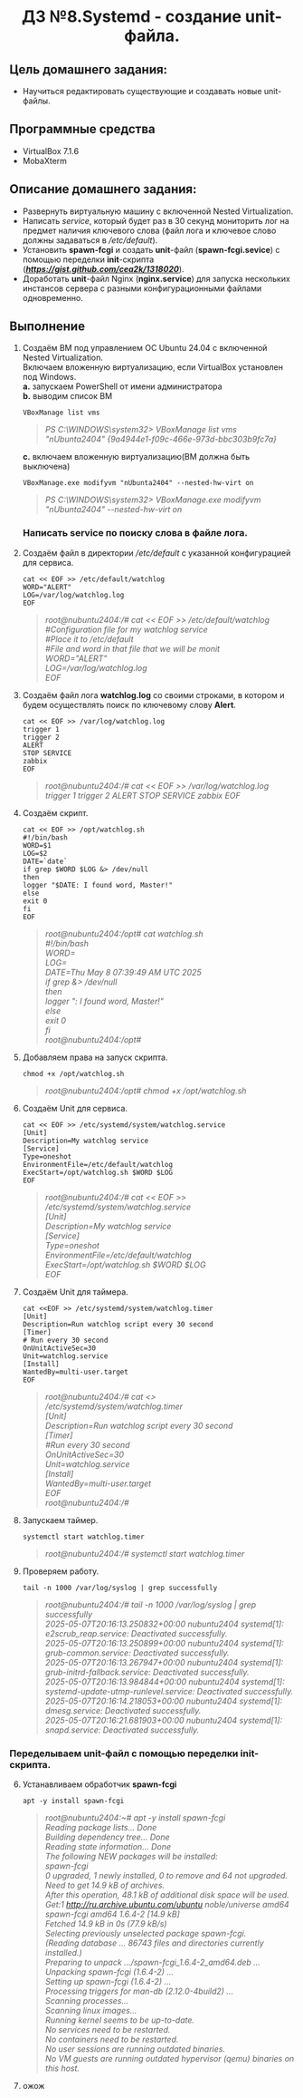 <h1 align="center">ДЗ №8.Systemd - создание unit-файла.</h1>

## Цель домашнего задания:
+ Научиться редактировать существующие и создавать новые unit-файлы.
## Программные средства
+ VirtualBox 7.1.6
+ MobaXterm
## Описание домашнего задания:
   + Развернуть виртуальную машину с включенной Nested Virtualization.
   + Написать *service*, который будет раз в 30 секунд мониторить лог на предмет наличия ключевого слова (файл лога и ключевое слово должны задаваться в */etc/default*).
   + Установить **spawn-fcgi** и создать **unit**-файл (**spawn-fcgi.sevice**) с помощью переделки **init**-скрипта (***https://gist.github.com/cea2k/1318020***).
   + Доработать **unit**-файл Nginx (**nginx.service**) для запуска нескольких инстансов сервера с разными конфигурационными файлами одновременно.

## Выполнение
1. Создаём ВМ под управлением ОС Ubuntu 24.04 с включенной Nested Virtualization.   
   Включаем вложенную виртуализацию, если VirtualBox установлен под Windows.   
   **a.** запускаем PowerShell от имени администратора       
   **b.** выводим список ВМ      
      ```
      VBoxManage list vms
      ```
      >*PS C:\WINDOWS\system32> VBoxManage list vms   
"nUbunta2404" {9a4944e1-f09c-466e-973d-bbc303b9fc7a}*   
      
   **c.** включаем вложенную виртуализацию(ВМ должна быть выключена)    
      ```
      VBoxManage.exe modifyvm "nUbunta2404" --nested-hw-virt on
      ```
      >*PS C:\WINDOWS\system32> VBoxManage.exe modifyvm "nUbunta2404" --nested-hw-virt on*
      
   ### Написать service по поиску слова в файле лога.

2. Cоздаём файл в директории */etc/default* с указанной конфигурацией для сервиса.
   ```
   cat << EOF >> /etc/default/watchlog
   WORD="ALERT"
   LOG=/var/log/watchlog.log
   EOF
   ```
   >*root@nubuntu2404:/# cat << EOF >> /etc/default/watchlog   
   #Configuration file for my watchlog service    
   #Place it to /etc/default    
   #File and word in that file that we will be monit    
   WORD="ALERT"    
   LOG=/var/log/watchlog.log    
   EOF*
3. Создаём файл лога **watchlog.log** со своими строками, в котором и будем осуществлять поиск по ключевому слову **Alert**.
   ```
   cat << EOF >> /var/log/watchlog.log    
   trigger 1
   trigger 2
   ALERT
   STOP SERVICE
   zabbix
   EOF
   ```
   >*root@nubuntu2404:/# cat << EOF >> /var/log/watchlog.log    
   trigger 1
   trigger 2
   ALERT
   STOP SERVICE
   zabbix
   EOF*
4. Создаём скрипт.
   ```
   cat << EOF >> /opt/watchlog.sh
   #!/bin/bash
   WORD=$1
   LOG=$2
   DATE=`date`
   if grep $WORD $LOG &> /dev/null
   then
   logger "$DATE: I found word, Master!"
   else
   exit 0
   fi
   EOF
   ```

   >*root@nubuntu2404:/opt# cat watchlog.sh      
   #!/bin/bash      
   WORD=   
   LOG=   
   DATE=Thu May  8 07:39:49 AM UTC 2025   
   if grep   &> /dev/null   
   then   
   logger ": I found word, Master!"   
   else   
   exit 0    
   fi   
   root@nubuntu2404:/opt#*   

5. Добавляем права на запуск скрипта.
   ```
   chmod +x /opt/watchlog.sh
   ```
   >*root@nubuntu2404:/opt# chmod +x /opt/watchlog.sh*
6. Создаём Unit для сервиса.
   ```
   cat << EOF >> /etc/systemd/system/watchlog.service
   [Unit]
   Description=My watchlog service
   [Service]
   Type=oneshot
   EnvironmentFile=/etc/default/watchlog
   ExecStart=/opt/watchlog.sh $WORD $LOG
   EOF
   ```
   >*root@nubuntu2404:/# cat << EOF >> /etc/systemd/system/watchlog.service   
   [Unit]   
   Description=My watchlog service   
   [Service]   
   Type=oneshot   
   EnvironmentFile=/etc/default/watchlog   
   ExecStart=/opt/watchlog.sh $WORD $LOG    
   EOF*   

7. Создаём Unit для таймера.
   ```
   cat <<EOF >> /etc/systemd/system/watchlog.timer   
   [Unit]    
   Description=Run watchlog script every 30 second    
   [Timer]   
   # Run every 30 second    
   OnUnitActiveSec=30    
   Unit=watchlog.service   
   [Install]    
   WantedBy=multi-user.target    
   EOF   
   ```
   >*root@nubuntu2404:/# cat <<EOF >> /etc/systemd/system/watchlog.timer   
   [Unit]    
   Description=Run watchlog script every 30 second    
   [Timer]   
   #Run every 30 second    
   OnUnitActiveSec=30    
   Unit=watchlog.service   
   [Install]    
   WantedBy=multi-user.target    
   EOF   
   root@nubuntu2404:/#*    
8. Запускаем таймер.
   ```
   systemctl start watchlog.timer
   ```
   >*root@nubuntu2404:/# systemctl start watchlog.timer*
9. Проверяем работу.
   ```
   tail -n 1000 /var/log/syslog | grep successfully 
   ```
   >*root@nubuntu2404:/# tail -n 1000 /var/log/syslog | grep successfully   
   2025-05-07T20:16:13.250832+00:00 nubuntu2404 systemd[1]: e2scrub_reap.service: Deactivated successfully.   
   2025-05-07T20:16:13.250899+00:00 nubuntu2404 systemd[1]: grub-common.service: Deactivated successfully.   
   2025-05-07T20:16:13.267947+00:00 nubuntu2404 systemd[1]: grub-initrd-fallback.service: Deactivated successfully.   
   2025-05-07T20:16:13.984844+00:00 nubuntu2404 systemd[1]: systemd-update-utmp-runlevel.service: Deactivated successfully.  
   2025-05-07T20:16:14.218053+00:00 nubuntu2404 systemd[1]: dmesg.service: Deactivated successfully.  
   2025-05-07T20:16:21.681903+00:00 nubuntu2404 systemd[1]: snapd.service: Deactivated successfully.*   
 
      


### Переделываем **unit**-файл с помощью переделки **init**-скрипта.   


   
   
6. Устанавливаем обработчик **spawn-fcgi**    
   ```
   apt -y install spawn-fcgi
   ```
   >*root@nubuntu2404:~# apt -y install spawn-fcgi   
Reading package lists... Done   
Building dependency tree... Done   
Reading state information... Done   
The following NEW packages will be installed:   
  spawn-fcgi   
0 upgraded, 1 newly installed, 0 to remove and 64 not upgraded.   
Need to get 14.9 kB of archives.   
After this operation, 48.1 kB of additional disk space will be used.   
Get:1 http://ru.archive.ubuntu.com/ubuntu noble/universe amd64 spawn-fcgi amd64 1.6.4-2 [14.9 kB]    
Fetched 14.9 kB in 0s (77.9 kB/s)    
Selecting previously unselected package spawn-fcgi.    
(Reading database ... 86743 files and directories currently installed.)    
Preparing to unpack .../spawn-fcgi_1.6.4-2_amd64.deb ...    
Unpacking spawn-fcgi (1.6.4-2) ...    
Setting up spawn-fcgi (1.6.4-2) ...    
Processing triggers for man-db (2.12.0-4build2) ...    
Scanning processes...     
Scanning linux images...    
Running kernel seems to be up-to-date.     
No services need to be restarted.     
No containers need to be restarted.    
No user sessions are running outdated binaries.    
No VM guests are running outdated hypervisor (qemu) binaries on this host.*    

   


7. ожож

